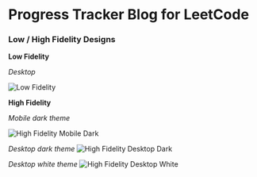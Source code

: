 # Progress Tracker Blog for LeetCode

### Low / High Fidelity Designs

**Low Fidelity**

_Desktop_

![Low Fidelity](https://user-images.githubusercontent.com/46504150/213541559-8827a51b-a0f4-450a-9fe4-bbfe9ddd365c.png)

**High Fidelity**

_Mobile dark theme_

![High Fidelity Mobile Dark](https://user-images.githubusercontent.com/46504150/213540720-08203bf1-17a1-4560-a349-31f58bb80536.png)

_Desktop dark theme_
![High Fidelity Desktop Dark](https://user-images.githubusercontent.com/46504150/213541149-5673eca7-37dd-4c74-9e4b-9eae518e2bb2.png)

_Desktop white theme_
![High Fidelity Desktop White](https://user-images.githubusercontent.com/46504150/213541338-51378b1d-927a-4a68-a0d3-90a7ddf31653.png)
